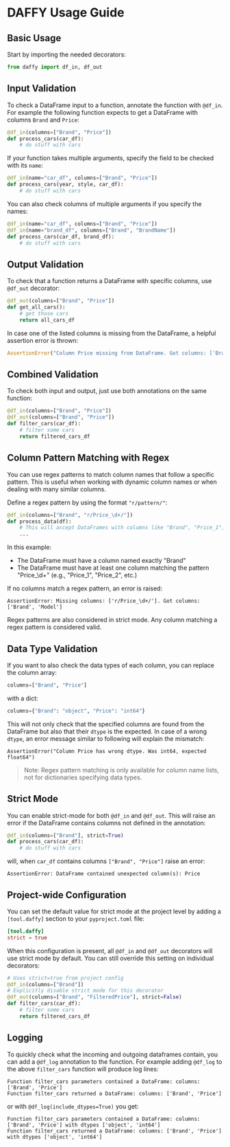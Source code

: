 # DAFFY Usage Guide

## Basic Usage

Start by importing the needed decorators:

```python
from daffy import df_in, df_out
```

## Input Validation

To check a DataFrame input to a function, annotate the function with `@df_in`. For example the following function expects to get a DataFrame with columns `Brand` and `Price`:

```python
@df_in(columns=["Brand", "Price"])
def process_cars(car_df):
    # do stuff with cars
```

If your function takes multiple arguments, specify the field to be checked with its `name`:

```python
@df_in(name="car_df", columns=["Brand", "Price"])
def process_cars(year, style, car_df):
    # do stuff with cars
```

You can also check columns of multiple arguments if you specify the names:
```python
@df_in(name="car_df", columns=["Brand", "Price"])
@df_in(name="brand_df", columns=["Brand", "BrandName"])
def process_cars(car_df, brand_df):
    # do stuff with cars
```

## Output Validation

To check that a function returns a DataFrame with specific columns, use `@df_out` decorator:

```python
@df_out(columns=["Brand", "Price"])
def get_all_cars():
    # get those cars
    return all_cars_df
```

In case one of the listed columns is missing from the DataFrame, a helpful assertion error is thrown:

```python
AssertionError("Column Price missing from DataFrame. Got columns: ['Brand']")
```

## Combined Validation

To check both input and output, just use both annotations on the same function:

```python
@df_in(columns=["Brand", "Price"])
@df_out(columns=["Brand", "Price"])
def filter_cars(car_df):
    # filter some cars
    return filtered_cars_df
```

## Column Pattern Matching with Regex

You can use regex patterns to match column names that follow a specific pattern. This is useful when working with dynamic column names or when dealing with many similar columns.

Define a regex pattern by using the format `"r/pattern/"`:

```python
@df_in(columns=["Brand", "r/Price_\d+/"])
def process_data(df):
    # This will accept DataFrames with columns like "Brand", "Price_1", "Price_2", etc.
    ...
```

In this example:
- The DataFrame must have a column named exactly "Brand"
- The DataFrame must have at least one column matching the pattern "Price_\d+" (e.g., "Price_1", "Price_2", etc.)

If no columns match a regex pattern, an error is raised:

```
AssertionError: Missing columns: ['r/Price_\d+/']. Got columns: ['Brand', 'Model']
```

Regex patterns are also considered in strict mode. Any column matching a regex pattern is considered valid.

## Data Type Validation

If you want to also check the data types of each column, you can replace the column array:

```python
columns=["Brand", "Price"]
```

with a dict:

```python
columns={"Brand": "object", "Price": "int64"}
```

This will not only check that the specified columns are found from the DataFrame but also that their `dtype` is the expected. In case of a wrong `dtype`, an error message similar to following will explain the mismatch:

```
AssertionError("Column Price has wrong dtype. Was int64, expected float64")
```

> Note: Regex pattern matching is only available for column name lists, not for dictionaries specifying data types.

## Strict Mode

You can enable strict-mode for both `@df_in` and `@df_out`. This will raise an error if the DataFrame contains columns not defined in the annotation:

```python
@df_in(columns=["Brand"], strict=True)
def process_cars(car_df):
    # do stuff with cars
```

will, when `car_df` contains columns `["Brand", "Price"]` raise an error:

```
AssertionError: DataFrame contained unexpected column(s): Price
```

## Project-wide Configuration

You can set the default value for strict mode at the project level by adding a `[tool.daffy]` section to your `pyproject.toml` file:

```toml
[tool.daffy]
strict = true
```

When this configuration is present, all `@df_in` and `@df_out` decorators will use strict mode by default. You can still override this setting on individual decorators:

```python
# Uses strict=true from project config
@df_in(columns=["Brand"])
# Explicitly disable strict mode for this decorator
@df_out(columns=["Brand", "FilteredPrice"], strict=False)
def filter_cars(car_df):
    # filter some cars
    return filtered_cars_df
```

## Logging

To quickly check what the incoming and outgoing dataframes contain, you can add a `@df_log` annotation to the function. For example adding `@df_log` to the above `filter_cars` function will produce log lines:

```
Function filter_cars parameters contained a DataFrame: columns: ['Brand', 'Price']
Function filter_cars returned a DataFrame: columns: ['Brand', 'Price']
```

or with `@df_log(include_dtypes=True)` you get:

```
Function filter_cars parameters contained a DataFrame: columns: ['Brand', 'Price'] with dtypes ['object', 'int64']
Function filter_cars returned a DataFrame: columns: ['Brand', 'Price'] with dtypes ['object', 'int64']
```